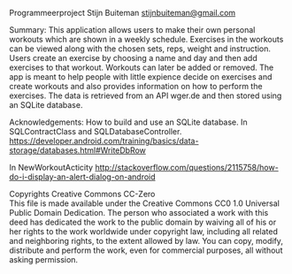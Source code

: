 Programmeerproject
Stijn Buiteman
stijnbuiteman@gmail.com

Summary: This application allows users to make their own personal workouts which are shown in a weekly schedule.
Exercises in the workouts can be viewed along with the chosen sets, reps, weight and instruction. Users create
an exercise by choosing a name and day and then add exercises to that workout. Workouts can later be added or 
removed. The app is meant to help people with little expience decide on exercises and create workouts and also
provides information on how to perform the exercises. The data is retrieved from an API wger.de and then stored
using an SQLite database.

Acknowledgements:
How to build and use an SQLite database. In SQLContractClass and SQLDatabaseController.
https://developer.android.com/training/basics/data-storage/databases.html#WriteDbRow

In NewWorkoutActicity
http://stackoverflow.com/questions/2115758/how-do-i-display-an-alert-dialog-on-android


Copyrights
Creative Commons CC-Zero	
This file is made available under the Creative Commons CC0 1.0 Universal Public Domain Dedication.
The person who associated a work with this deed has dedicated the work to the public domain by waiving all 
of his or her rights to the work worldwide under copyright law, including all related and neighboring rights, 
to the extent allowed by law. You can copy, modify, distribute and perform the work, even for commercial purposes, 
all without asking permission.
